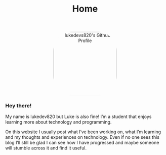 ﻿---
title: "Home"
---
<p align="center">
<a href="https://github.com/lukedev820"><img src="https://avatars.githubusercontent.com/lukedev820" alt="lukedevs820's Github Profile" height="200" style="border-radius:30%"></a>
</p>

### Hey there!

My name is lukedev820 but Luke is also fine! I’m a student that enjoys learning more about technology and programming.

On this website I usually post what I’ve been working on, what I’m learning and my thoughts and experiences on technology. Even if no one sees this blog I’ll still be glad I can see how I have progressed and maybe someone will stumble across it and find it useful.
